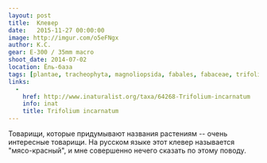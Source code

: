 ```yaml
---
layout: post
title:  Клевер
date:   2015-11-27 00:00:00
image: http://imgur.com/o5eFNgx
author: К.С.
gear: E-300 / 35mm macro
shoot_date: 2014-07-02
location: Ёль-база
tags: [plantae, tracheophyta, magnoliopsida, fabales, fabaceae, trifolium, trifolium incarnatum]
links:
  -
    href: http://www.inaturalist.org/taxa/64268-Trifolium-incarnatum
    info: inat
    title: Trifolium incarnatum
---
```


Товарищи, которые придумывают названия растениям -- очень интересные товарищи. На русском языке этот клевер называется "мясо-красный", и мне совершенно нечего сказать по этому поводу.
